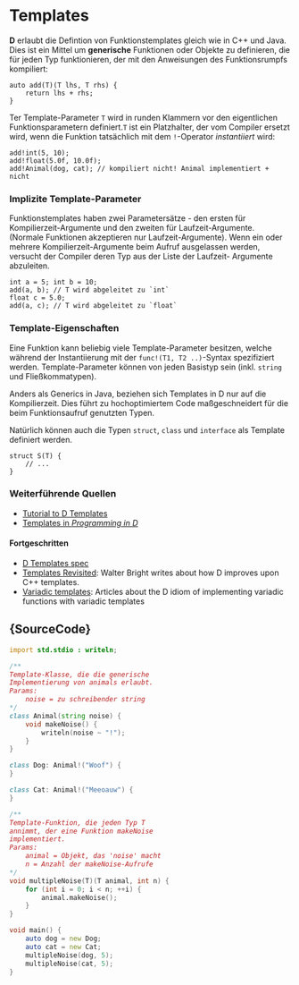 # Templates

**D** erlaubt die Defintion von Funktionstemplates gleich wie in C++ und
Java. Dies ist ein Mittel um **generische** Funktionen oder Objekte zu 
definieren, die für jeden Typ funktionieren, der mit den Anweisungen des
Funktionsrumpfs kompiliert:

    auto add(T)(T lhs, T rhs) {
        return lhs + rhs;
    }

Ter Template-Parameter `T` wird in runden Klammern vor den eigentlichen
Funktionsparametern definiert.`T` ist ein Platzhalter, der vom Compiler 
ersetzt wird, wenn die Funktion tatsächlich mit dem `!`-Operator 
*instantiiert* wird:

    add!int(5, 10);
    add!float(5.0f, 10.0f);
    add!Animal(dog, cat); // kompiliert nicht! Animal implementiert + nicht

### Implizite Template-Parameter
 
Funktionstemplates haben zwei Parametersätze - den ersten für 
Kompilierzeit-Argumente und den zweiten für Laufzeit-Argumente.
(Normale Funktionen akzeptieren nur Laufzeit-Argumente).
Wenn ein oder mehrere Kompilierzeit-Argumente beim Aufruf ausgelassen 
werden, versucht der Compiler deren Typ aus der Liste der Laufzeit-
Argumente abzuleiten.

    int a = 5; int b = 10;
    add(a, b); // T wird abgeleitet zu `int`
    float c = 5.0;
    add(a, c); // T wird abgeleitet zu `float` 

### Template-Eigenschaften

Eine Funktion kann beliebig viele Template-Parameter besitzen, welche
während der Instantiierung mit der `func!(T1, T2 ..)`-Syntax spezifiziert 
werden. Template-Parameter können von jeden Basistyp sein (inkl. `string` 
und Fließkommatypen).

Anders als Generics in Java, beziehen sich Templates in D nur auf die 
Kompilierzeit. Dies führt zu hochoptimiertem Code maßgeschneidert für die 
beim Funktionsaufruf genutzten Typen.

Natürlich können auch die Typen `struct`, `class` und `interface` als Template
definiert werden.

    struct S(T) {
        // ...
    }

### Weiterführende Quellen

- [Tutorial to D Templates](https://github.com/PhilippeSigaud/D-templates-tutorial)
- [Templates in _Programming in D_](http://ddili.org/ders/d.en/templates.html)

#### Fortgeschritten

- [D Templates spec](https://dlang.org/spec/template.html)
- [Templates Revisited](http://dlang.org/templates-revisited.html):  Walter Bright writes about how D improves upon C++ templates.
- [Variadic templates](http://dlang.org/variadic-function-templates.html): Articles about the D idiom of implementing variadic functions with variadic templates

## {SourceCode}

```d
import std.stdio : writeln;

/**
Template-Klasse, die die generische
Implementierung von animals erlaubt.
Params:
    noise = zu schreibender string
*/
class Animal(string noise) {
    void makeNoise() {
        writeln(noise ~ "!");
    }
}

class Dog: Animal!("Woof") {
}

class Cat: Animal!("Meeoauw") {
}

/**
Template-Funktion, die jeden Typ T
annimmt, der eine Funktion makeNoise
implementiert.
Params:
    animal = Objekt, das 'noise' macht
    n = Anzahl der makeNoise-Aufrufe
*/
void multipleNoise(T)(T animal, int n) {
    for (int i = 0; i < n; ++i) {
        animal.makeNoise();
    }
}

void main() {
    auto dog = new Dog;
    auto cat = new Cat;
    multipleNoise(dog, 5);
    multipleNoise(cat, 5);
}
```
